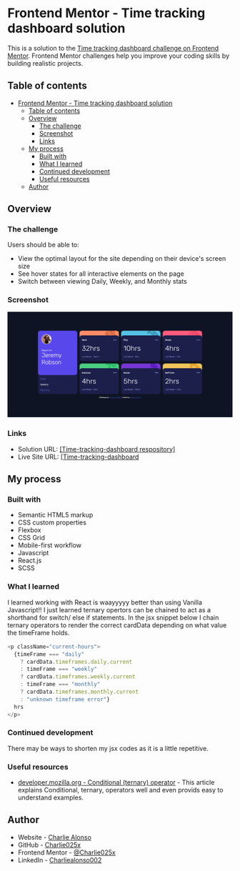 # Frontend Mentor - Time tracking dashboard solution

This is a solution to the [Time tracking dashboard challenge on Frontend Mentor](https://www.frontendmentor.io/challenges/time-tracking-dashboard-UIQ7167Jw). Frontend Mentor challenges help you improve your coding skills by building realistic projects.

## Table of contents

- [Frontend Mentor - Time tracking dashboard solution](#frontend-mentor---time-tracking-dashboard-solution)
  - [Table of contents](#table-of-contents)
  - [Overview](#overview)
    - [The challenge](#the-challenge)
    - [Screenshot](#screenshot)
    - [Links](#links)
  - [My process](#my-process)
    - [Built with](#built-with)
    - [What I learned](#what-i-learned)
    - [Continued development](#continued-development)
    - [Useful resources](#useful-resources)
  - [Author](#author)

## Overview

### The challenge

Users should be able to:

- View the optimal layout for the site depending on their device's screen size
- See hover states for all interactive elements on the page
- Switch between viewing Daily, Weekly, and Monthly stats

### Screenshot

![](./screenshot.png)

### Links

- Solution URL: [[Time-tracking-dashboard respository]](https://github.com/Charlie025x/Time-tracking-dashboard)
- Live Site URL: [[Time-tracking-dashboard](https://charlie025x.github.io/Time-tracking-dashboard/)

## My process

### Built with

- Semantic HTML5 markup
- CSS custom properties
- Flexbox
- CSS Grid
- Mobile-first workflow
- Javascript
- React.js
- SCSS

### What I learned

I learned working with React is waayyyyy better than using Vanilla Javascript!! I just learned ternary opertors can be chained to act as a shorthand for switch/ else if statements. In the jsx snippet below I chain ternary operators to render the correct cardData depending on what value the timeFrame holds.

```js
<p className="current-hours">
  {timeFrame === "daily"
    ? cardData.timeframes.daily.current
    : timeFrame === "weekly"
    ? cardData.timeframes.weekly.current
    : timeFrame === "monthly"
    ? cardData.timeframes.monthly.current
    : "unknown timeframe error"}
  hrs
</p>
```

### Continued development

There may be ways to shorten my jsx codes as it is a little repetitive.

### Useful resources

- [developer.mozilla.org - Conditional (ternary) operator](https://developer.mozilla.org/en-US/docs/Web/JavaScript/Reference/Operators/Conditional_Operator) - This article explains Conditional, ternary, operators well and even provids easy to understand examples.

## Author

- Website - [Charlie Alonso](https://charlie-alonso.netlify.app/)
- GitHub - [Charlie025x](https://github.com/Charlie025x)
- Frontend Mentor - [@Charlie025x](https://www.frontendmentor.io/profile/Charlie025x)
- LinkedIn - [Charliealonso002](https://www.linkedin.com/in/charliealonso002/)
